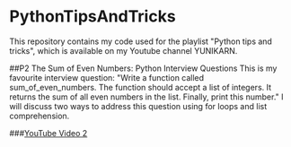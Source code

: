 # PythonTipsAndTricks
This repository contains my code used for the playlist "Python tips and tricks", which is available on my Youtube channel YUNIKARN.

##P2 The Sum of Even Numbers: Python Interview Questions
This is my favourite interview question: "Write a function called sum_of_even_numbers. The function should accept a list of integers. It returns the sum of all even numbers in the list. Finally, print this number." I will discuss two ways to address this question using for loops and list comprehension.

###[YouTube Video 2](https://youtu.be/oWmgBzYPWTs)
